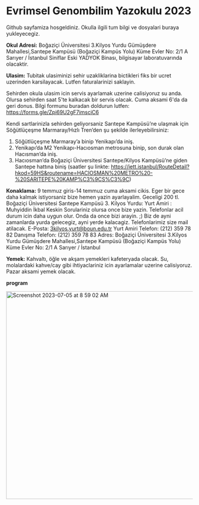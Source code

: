 # Evrimsel Genombilim Yazokulu 2023

Github sayfamiza hosgeldiniz. Okulla ilgili tum bilgi ve dosyalari buraya yukleyecegiz.

**Okul Adresi:** Boğaziçi Üniversitesi 3.Kilyos Yurdu Gümüşdere Mahallesi,Sarıtepe Kampüsü (Boğaziçi Kampüs Yolu) Küme Evler No: 2/1 A Sarıyer / İstanbul Siniflar Eski YADYOK Binası, bilgisayar laboratuvarında olacaktir. 

**Ulasim:** 
Tubitak ulasiminizi sehir uzakliklarina bictikleri fiks bir ucret uzerinden karsilayacak. Lutfen faturalarinizi saklayin.

Sehirden okula ulasim icin servis ayarlamak uzerine calisiyoruz su anda. Olursa sehirden saat 5'te kalkacak bir servis olacak. Cuma aksami 6'da da geri donus. Bilgi formunu buradan doldurun lutfen: https://forms.gle/Zpi69U2gF7imsciC6

Kendi sartlarinizla sehirden geliyorsaniz Sarıtepe Kampüsü’ne ulaşmak için Söğütlüçeşme Marmaray/Hızlı Tren’den şu şekilde ilerleyebilirsiniz:

1) Söğütlüçeşme Marmaray’a binip Yenikapı’da iniş.
2) Yenikapı’da M2 Yenikapı-Hacıosman metrosuna binip, son durak olan Hacısman’da iniş.
3) Hacıosman’da Boğaziçi Üniversitesi Sarıtepe/Kilyos Kampüsü’ne giden Sarıtepe hattına biniş (saatler şu linkte: https://iett.istanbul/RouteDetail?hkod=59HS&routename=HACIOSMAN%20METRO%20-%20SARITEPE%20KAMP%C3%9CS%C3%9C)

**Konaklama:** 
9 temmuz giris-14 temmuz cuma aksami cikis. Eger bir gece daha kalmak istiyorsaniz bize hemen yazin ayarlayalim. Geceligi 200 tl.
Boğaziçi Üniversitesi Sarıtepe Kampüsü 3. Kilyos Yurdu:
Yurt Amiri : Muhyiddin İkbal Keskin 
Sorulariniz olursa once bize yazin. Telefonlar acil durum icin daha uygun olur. Onda da once bizi arayin. ;) Biz de ayni zamanlarda yurda gelecegiz, ayni yerde kalacagiz. Telefonlarimiz size mail atilacak.
E-Posta: 3kilyos.yurt@boun.edu.tr
Yurt Amiri Telefon: (212) 359 78 82
Danışma Telefon: (212) 359 78 83 
Adres: Boğaziçi Üniversitesi 3.Kilyos Yurdu Gümüşdere Mahallesi,Sarıtepe Kampüsü (Boğaziçi Kampüs Yolu) Küme Evler No: 2/1 A Sarıyer / İstanbul

**Yemek:** Kahvaltı, öğle ve akşam yemekleri kafeteryada olacak. Su, molalardaki kahve/cay gibi ihtiyaclariniz icin ayarlamalar uzerine calisiyoruz. Pazar aksami yemek olacak.

**program**


<img width="561" alt="Screenshot 2023-07-05 at 8 59 02 AM" src="https://github.com/genombilim/2023/assets/37342417/6729742b-9558-4474-a995-f1edb3cfb1eb">





